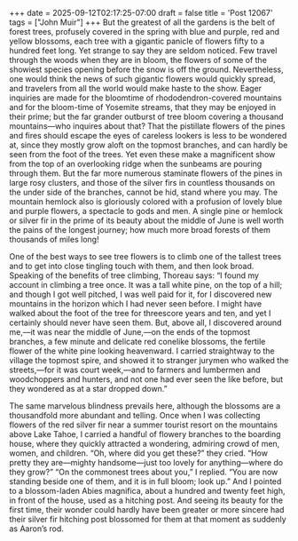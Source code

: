 +++
date = 2025-09-12T02:17:25-07:00
draft = false
title = 'Post 12067'
tags = ["John Muir"]
+++
But the greatest of all the gardens is the belt of forest trees, profusely covered in the spring with blue and purple, red and yellow blossoms, each tree with a gigantic panicle of flowers fifty to a hundred feet long. Yet strange to say they are seldom noticed. Few travel through the woods when they are in bloom, the flowers of some of the showiest species opening before the snow is off the ground. Nevertheless, one would think the news of such gigantic flowers would quickly spread, and travelers from all the world would make haste to the show. Eager inquiries are made for the bloomtime of rhododendron-covered mountains and for the bloom-time of Yosemite streams, that they may be enjoyed in their prime; but the far grander outburst of tree bloom covering a thousand mountains—who inquires about that? That the pistillate flowers of the pines and fires should escape the eyes of careless lookers is less to be wondered at, since they mostly grow aloft on the topmost branches, and can hardly be seen from the foot of the trees. Yet even these make a magnificent show from the top of an overlooking ridge when the sunbeams are pouring through them. But the far more numerous staminate flowers of the pines in large rosy clusters, and those of the silver firs in countless thousands on the under side of the branches, cannot be hid, stand where you may. The mountain hemlock also is gloriously colored with a profusion of lovely blue and purple flowers, a spectacle to gods and men. A single pine or hemlock or silver fir in the prime of its beauty about the middle of June is well worth the pains of the longest journey; how much more broad forests of them thousands of miles long!

One of the best ways to see tree flowers is to climb one of the tallest trees and to get into close tingling touch with them, and then look broad. Speaking of the benefits of tree climbing, Thoreau says: “I found my account in climbing a tree once. It was a tall white pine, on the top of a hill; and though I got well pitched, I was well paid for it, for I discovered new mountains in the horizon which I had never seen before. I might have walked about the foot of the tree for threescore years and ten, and yet I certainly should never have seen them. But, above all, I discovered around me,—it was near the middle of June,—on the ends of the topmost branches, a few minute and delicate red conelike blossoms, the fertile flower of the white pine looking heavenward. I carried straightway to the village the topmost spire, and showed it to stranger jurymen who walked the streets,—for it was court week,—and to farmers and lumbermen and woodchoppers and hunters, and not one had ever seen the like before, but they wondered as at a star dropped down.”

The same marvelous blindness prevails here, although the blossoms are a thousandfold more abundant and telling. Once when I was collecting flowers of the red silver fir near a summer tourist resort on the mountains above Lake Tahoe, I carried a handful of flowery branches to the boarding house, where they quickly attracted a wondering, admiring crowd of men, women, and children. “Oh, where did you get these?” they cried. “How pretty they are—mighty handsome—just too lovely for anything—where do they grow?” “On the commonest trees about you,” I replied. “You are now standing beside one of them, and it is in full bloom; look up.” And I pointed to a blossom-laden Abies magnifica, about a hundred and twenty feet high, in front of the house, used as a hitching post. And seeing its beauty for the first time, their wonder could hardly have been greater or more sincere had their silver fir hitching post blossomed for them at that moment as suddenly as Aaron’s rod.
